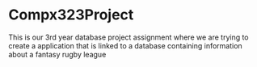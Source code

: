 # Compx323Project
This is our 3rd year database project assignment where we are trying to create a application that is linked to a database containing information about a fantasy rugby league
